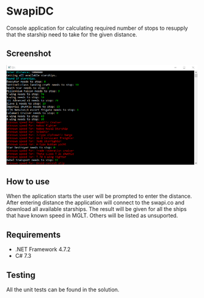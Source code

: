 # SwapiDC
Console application for calculating required number of stops to resupply that the starship need to take for the given distance.

## Screenshot
![console](https://github.com/stsrki/SwapiDC/blob/master/Docs/console.png)

## How to use
When the aplication starts the user will be prompted to enter the distance. After entering distance the application will connect to the swapi.co and download all available starships. The result will be given for all the ships that have known speed in MGLT. Others will be listed as unsuported.

## Requirements 
- .NET Framework 4.7.2
- C# 7.3

## Testing
All the unit tests can be found in the solution.
